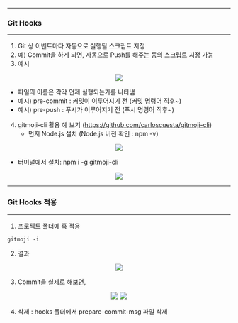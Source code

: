 -----
### Git Hooks
-----
1. Git 상 이벤트마다 자동으로 실행될 스크립트 지정
2. 예) Commit을 하게 되면, 자동으로 Push를 해주는 등의 스크립트 지정 가능
3. 예시
<div align="center">
<img src="https://github.com/sooyounghan/Git-Github/assets/34672301/148ebd87-fc04-4e73-8743-1924d82a9f35">
</div>

   - 파일의 이름은 각각 언제 실행되는가를 나타냄
   - 예시) pre-commit : 커밋이 이루어지기 전 (커밋 명령어 직후~)
   - 예시) pre-push : 푸시가 이루어지기 전 (푸시 명령어 직후~)

4. gitmoji-cli 활용 예 보기 (https://github.com/carloscuesta/gitmoji-cli)
   - 먼저 Node.js 설치 (Node.js 버전 확인 : npm -v)
<div align="center">
<img src="https://github.com/sooyounghan/Git-Github/assets/34672301/0494b142-20ef-49b5-bac8-a1350037c83d">
</div>

   - 터미널에서 설치: npm i -g gitmoji-cli
<div align="center">
<img src="https://github.com/sooyounghan/Git-Github/assets/34672301/6d1d6c3c-3885-467f-9929-1657aa7cc622">
</div>

-----
### Git Hooks 적용
-----
1. 프로젝트 폴더에 훅 적용
```
gitmoji -i
```
2. 결과
<div align="center">
<img src="https://github.com/sooyounghan/Git-Github/assets/34672301/329f8848-e1d8-409a-849b-3a877b90b2a5">
</div>

3. Commit을 실제로 해보면,
<div align="center">
<img src="https://github.com/sooyounghan/Git-Github/assets/34672301/7198b989-527b-4c78-a19c-f2cb2085de93">
<img src="https://github.com/sooyounghan/Git-Github/assets/34672301/83c96935-fd93-41e9-bfa4-ec7be628121a">
</div>


4. 삭제 : hooks 폴더에서 prepare-commit-msg 파일 삭제
